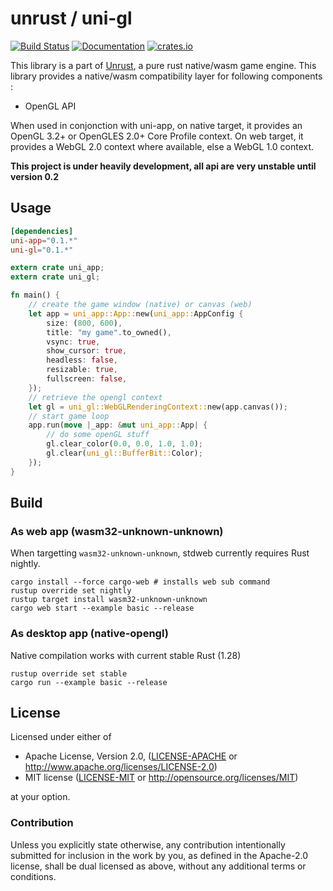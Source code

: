 # unrust / uni-gl

[![Build Status](https://travis-ci.org/unrust/uni-gl.svg?branch=master)](https://travis-ci.org/unrust/uni-gl)
[![Documentation](https://docs.rs/uni-gl/badge.svg)](https://docs.rs/uni-gl)
[![crates.io](https://meritbadge.herokuapp.com/uni-gl)](https://crates.io/crates/uni-gl)

This library is a part of [Unrust](https://github.com/unrust/unrust), a pure rust native/wasm game engine.
This library provides a native/wasm compatibility layer for following components :
* OpenGL API

When used in conjonction with uni-app, on native target, it provides an OpenGL 3.2+ or OpenGLES 2.0+ Core Profile context.
On web target, it provides a WebGL 2.0 context where available, else a WebGL 1.0 context.

**This project is under heavily development, all api are very unstable until version 0.2**

## Usage 

```toml
[dependencies]
uni-app="0.1.*"
uni-gl="0.1.*"
```

```rust
extern crate uni_app;
extern crate uni_gl;

fn main() {
    // create the game window (native) or canvas (web)
    let app = uni_app::App::new(uni_app::AppConfig {
        size: (800, 600),
        title: "my game".to_owned(),
        vsync: true,
        show_cursor: true,
        headless: false,
        resizable: true,
        fullscreen: false,
    });
    // retrieve the opengl context
    let gl = uni_gl::WebGLRenderingContext::new(app.canvas());
    // start game loop
    app.run(move |_app: &mut uni_app::App| {
        // do some openGL stuff
        gl.clear_color(0.0, 0.0, 1.0, 1.0);
        gl.clear(uni_gl::BufferBit::Color);
    });
}
```

## Build

### As web app (wasm32-unknown-unknown)


When targetting `wasm32-unknown-unknown`, stdweb currently requires Rust nightly.

```
cargo install --force cargo-web # installs web sub command
rustup override set nightly
rustup target install wasm32-unknown-unknown
cargo web start --example basic --release
```

### As desktop app (native-opengl)

Native compilation works with current stable Rust (1.28)

```
rustup override set stable
cargo run --example basic --release
```

## License

Licensed under either of

 * Apache License, Version 2.0, ([LICENSE-APACHE](LICENSE-APACHE) or http://www.apache.org/licenses/LICENSE-2.0)
 * MIT license ([LICENSE-MIT](LICENSE-MIT) or http://opensource.org/licenses/MIT)

at your option.

### Contribution

Unless you explicitly state otherwise, any contribution intentionally submitted
for inclusion in the work by you, as defined in the Apache-2.0 license, shall be dual licensed as above, without any
additional terms or conditions.

